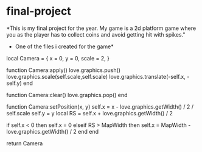 # final-project

*This is my final project for the year. My game is a 2d platform game where you as the player has to collect coins and avoid getting hit with spikes."

* One of the files i created for the game*

local Camera = {
   x = 0,
   y = 0,
   scale = 2,
}

function Camera:apply()
   love.graphics.push()
   love.graphics.scale(self.scale,self.scale)
   love.graphics.translate(-self.x, -self.y)
end

function Camera:clear()
   love.graphics.pop()
end

function Camera:setPosition(x, y)
   self.x = x - love.graphics.getWidth() / 2 / self.scale
   self.y = y
   local RS = self.x + love.graphics.getWidth() / 2

   if self.x < 0 then
      self.x = 0
   elseif RS > MapWidth then
      self.x = MapWidth - love.graphics.getWidth() / 2
   end
end

return Camera
